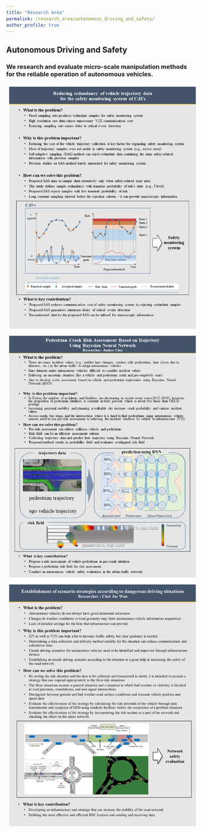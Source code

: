 ```yaml
---
title: "Research Area"
permalink: /research_area/autonomous_driving_and_safety/
author_profile: true
---
```


## Autonomous Driving and Safety
### We research and evaluate micro-scale manipulation methods for the reliable operation of autonomous vehicles.

<div style="text-align:left"><img src="/assets/images/research/주양준/슬라이드1.png" width="800" style="margin: 8px 8px 8px 8px;"/></div>

<div style="text-align:left"><img src="/assets/images/research/최준희/슬라이드1.PNG" width="800" style="margin: 8px 8px 8px 8px;"/></div>

<div style="text-align:left"><img src="/assets/images/research/최재원/슬라이드1.png" width="800" style="margin: 8px 8px 8px 8px;"/></div>